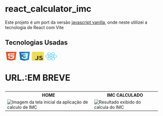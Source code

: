 # react_calculator_imc
Este projeto é um port da versão <a href="https://github.com/ARibeiroC/projeto_imc_calculator_js_nativo" target="_blank">javascript vanilla</a>, onde neste utilizei a tecnologia de React com Vite

## Tecnologias Usadas

<div style="display: inline_block">
  <img align="center" alt="Ribeiro-JS" height="30" width="40" src="https://raw.githubusercontent.com/devicons/devicon/master/icons/html5/html5-original.svg">
  <img align="center" alt="Ribeiro-JS" height="30" width="40" src="https://raw.githubusercontent.com/devicons/devicon/master/icons/css3/css3-original.svg">
  <img align="center" alt="Ribeiro-JS" height="30" width="40" src="https://raw.githubusercontent.com/devicons/devicon/master/icons/javascript/javascript-original.svg">
  <img align="center" alt="Ribeiro-JS" height="30" width="40" src="https://raw.githubusercontent.com/devicons/devicon/master/icons/react/react-original.svg">
</div>

# <p><span>URL.:</span><span>EM BREVE</span></p>


<table>
  <tr>
    <th>HOME</th>
    <th>IMC CALCULADO</th>
  </tr>
  <tr>
    <td>
      <img src="https://i.ibb.co/XWPXk31/design-home.jpg" alt="Imagem da tela inicial da aplicação de calculo de IMC" width="350px"/>
    </td>
    <td>
      <img src="https://i.ibb.co/JQ7t8QF/calculated.jpg" alt="Resultado exibido do calcula do IMC"  width="300px" />
    </td>
  </tr>
</table>
